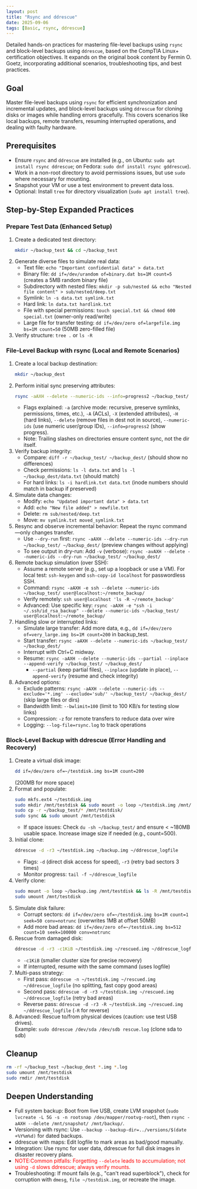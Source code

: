 ```yaml
---
layout: post
title: "Rsync and ddrescue"
date: 2025-09-06
tags: [Basic, rsync, ddrescue]
---
```


Detailed hands-on practices for mastering file-level backups using `rsync` and block-level backups using `ddrescue`, based on the CompTIA Linux+ certification objectives. It expands on the original book content by Fermin O. Goetz, incorporating additional scenarios, troubleshooting tips, and best practices.

## Goal

Master file-level backups using `rsync` for efficient synchronization and incremental updates, and block-level backups using `ddrescue` for cloning disks or images while handling errors gracefully. This covers scenarios like local backups, remote transfers, resuming interrupted operations, and dealing with faulty hardware.

## Prerequisites

- Ensure `rsync` and `ddrescue` are installed (e.g., on Ubuntu: `sudo apt install rsync ddrescue`; on Fedora: `sudo dnf install rsync gddrescue`).
- Work in a non-root directory to avoid permissions issues, but use `sudo` where necessary for mounting.
- Snapshot your VM or use a test environment to prevent data loss.
- Optional: Install `tree` for directory visualization (`sudo apt install tree`).

## Step-by-Step Expanded Practices

### Prepare Test Data (Enhanced Setup)

1. Create a dedicated test directory:
   ```bash
   mkdir ~/backup_test && cd ~/backup_test
   ```
2. Generate diverse files to simulate real data:
   - Text file: `echo "Important confidential data" > data.txt`
   - Binary file: `dd if=/dev/urandom of=binary.dat bs=1M count=5` (creates a 5MB random binary file)
   - Subdirectory with nested files: `mkdir -p sub/nested && echo "Nested file content" > sub/nested/deep.txt`
   - Symlink: `ln -s data.txt symlink.txt`
   - Hard link: `ln data.txt hardlink.txt`
   - File with special permissions: `touch special.txt && chmod 600 special.txt` (owner-only read/write)
   - Large file for transfer testing: `dd if=/dev/zero of=largefile.img bs=1M count=50` (50MB zero-filled file)
3. Verify structure: `tree .` or `ls -R`

### File-Level Backup with rsync (Local and Remote Scenarios)

1. Create a local backup destination:
   ```bash
   mkdir ~/backup_dest
   ```
2. Perform initial sync preserving attributes:
   ```bash
   rsync -aAXH --delete --numeric-ids --info=progress2 ~/backup_test/ ~/backup_dest/
   ```
   - Flags explained: `-a` (archive mode: recursive, preserve symlinks, permissions, times, etc.), `-A` (ACLs), `-X` (extended attributes), `-H` (hard links), `--delete` (remove files in dest not in source), `--numeric-ids` (use numeric user/group IDs), `--info=progress2` (show progress).
   - Note: Trailing slashes on directories ensure content sync, not the dir itself.
3. Verify backup integrity:
   - Compare: `diff -r ~/backup_test/ ~/backup_dest/` (should show no differences)
   - Check permissions: `ls -l data.txt` and `ls -l ~/backup_dest/data.txt` (should match)
   - For hard links: `ls -i hardlink.txt data.txt` (inode numbers should match in backup if preserved)
4. Simulate data changes:
   - Modify: `echo "Updated important data" > data.txt`
   - Add: `echo "New file added" > newfile.txt`
   - Delete: `rm sub/nested/deep.txt`
   - Move: `mv symlink.txt moved_symlink.txt`
5. Resync and observe incremental behavior: Repeat the rsync command—only changes transfer.
   - Use `--dry-run` first: `rsync -aAXH --delete --numeric-ids --dry-run ~/backup_test/ ~/backup_dest/` (preview changes without applying)
   - To see output in dry-run: Add `-v` (verbose): `rsync -avAXH --delete --numeric-ids --dry-run ~/backup_test/ ~/backup_dest/`
6. Remote backup simulation (over SSH):
   - Assume a remote server (e.g., set up a loopback or use a VM). For local test: `ssh-keygen` and `ssh-copy-id localhost` for passwordless SSH.
   - Command: `rsync -aAXH -e ssh --delete --numeric-ids ~/backup_test/ user@localhost:~/remote_backup/`
   - Verify remotely: `ssh user@localhost 'ls -R ~/remote_backup'`
   - Advanced: Use specific key: `rsync -aAXH -e "ssh -i ~/.ssh/id_rsa_backup" --delete --numeric-ids ~/backup_test/ user@localhost:~/remote_backup/`
7. Handling slow or interrupted links:
   - Simulate large transfer: Add more data, e.g., `dd if=/dev/zero of=very_large.img bs=1M count=200` in backup_test.
   - Start transfer: `rsync -aAXH --delete --numeric-ids ~/backup_test/ ~/backup_dest/`
   - Interrupt with Ctrl+C midway.
   - Resume: `rsync -aAXH --delete --numeric-ids --partial --inplace --append-verify ~/backup_test/ ~/backup_dest/`
     - `--partial` (keep partial files), `--inplace` (update in place), `--append-verify` (resume and check integrity)
8. Advanced options:
   - Exclude patterns: `rsync -aAXH --delete --numeric-ids --exclude='*.img' --exclude='sub/' ~/backup_test/ ~/backup_dest/` (skip large files or dirs)
   - Bandwidth limit: `--bwlimit=100` (limit to 100 KB/s for testing slow links)
   - Compression: `-z` for remote transfers to reduce data over wire
   - Logging: `--log-file=rsync.log` to track operations

### Block-Level Backup with ddrescue (Error Handling and Recovery)

1. Create a virtual disk image:
   ```bash
   dd if=/dev/zero of=~/testdisk.img bs=1M count=200
   ```
   (200MB for more space)
2. Format and populate:
   ```bash
   sudo mkfs.ext4 ~/testdisk.img
   sudo mkdir /mnt/testdisk && sudo mount -o loop ~/testdisk.img /mnt/testdisk
   sudo cp -r ~/backup_test/* /mnt/testdisk/
   sudo sync && sudo umount /mnt/testdisk
   ```
   - If space issues: Check `du -sh ~/backup_test/` and ensure < ~180MB usable space. Increase image size if needed (e.g., count=500).
3. Initial clone:
   ```bash
   ddrescue -d -r3 ~/testdisk.img ~/backup.img ~/ddrescue_logfile
   ```
   - Flags: `-d` (direct disk access for speed), `-r3` (retry bad sectors 3 times)
   - Monitor progress: `tail -f ~/ddrescue_logfile`
4. Verify clone:
   ```bash
   sudo mount -o loop ~/backup.img /mnt/testdisk && ls -R /mnt/testdisk
   sudo umount /mnt/testdisk
   ```
5. Simulate disk failure:
   - Corrupt sectors: `dd if=/dev/zero of=~/testdisk.img bs=1M count=1 seek=50 conv=notrunc` (overwrites 1MB at offset 50MB)
   - Add more bad areas: `dd if=/dev/zero of=~/testdisk.img bs=512 count=10 seek=100000 conv=notrunc`
6. Rescue from damaged disk:
   ```bash
   ddrescue -d -r3 -c1KiB ~/testdisk.img ~/rescued.img ~/ddrescue_logfile
   ```
   - `-c1KiB` (smaller cluster size for precise recovery)
   - If interrupted, resume with the same command (uses logfile)
7. Multi-pass strategy:
   - First pass: `ddrescue -n ~/testdisk.img ~/rescued.img ~/ddrescue_logfile` (no splitting, fast copy good areas)
   - Second pass: `ddrescue -d -r3 ~/testdisk.img ~/rescued.img ~/ddrescue_logfile` (retry bad areas)
   - Reverse pass: `ddrescue -d -r3 -R ~/testdisk.img ~/rescued.img ~/ddrescue_logfile` (`-R` for reverse)
8. Advanced: Rescue to/from physical devices (caution: use test USB drives).  
   Example: `sudo ddrescue /dev/sda /dev/sdb rescue.log` (clone sda to sdb)

## Cleanup

```bash
rm -rf ~/backup_test ~/backup_dest *.img *.log
sudo umount /mnt/testdisk
sudo rmdir /mnt/testdisk
```

## Deepen Understanding

- Full system backup: Boot from live USB, create LVM snapshot (`sudo lvcreate -L 5G -s -n rootsnap /dev/mapper/rootvg-root`), then `rsync -aAXH --delete /mnt/snapshot/ /mnt/backup/`.
- Versioning with rsync: Use `--backup --backup-dir=../versions/$(date +%Y%m%d)` for dated backups.
- ddrescue with maps: Edit logfile to mark areas as bad/good manually.
- Integration: Use rsync for user data, ddrescue for full disk images in disaster recovery plans.
- <span style="color: red;">NOTE:Common pitfalls: Forgetting `--delete` leads to accumulation; not using `-d` slows ddrescue; always verify mounts. </span>
- Troubleshooting: If mount fails (e.g., "can't read superblock"), check for corruption with `dmesg`, `file ~/testdisk.img`, or recreate the image.
